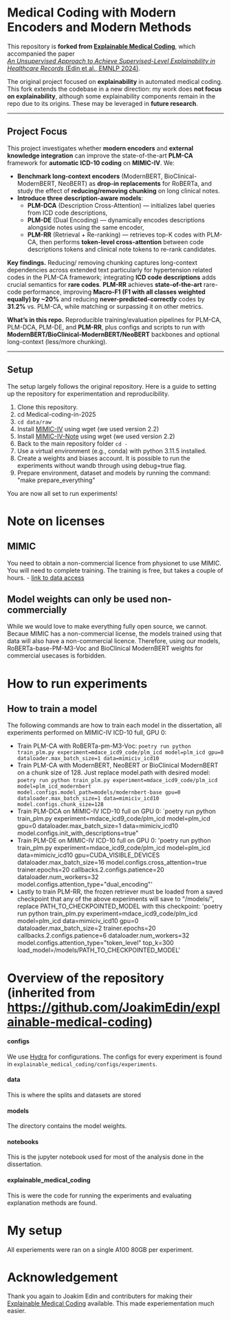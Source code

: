 # Medical Coding with Modern Encoders and Modern Methods

This repository is **forked from [Explainable Medical Coding](https://github.com/JoakimEdin/explainable-medical-coding)**, which accompanied the paper  
[*An Unsupervised Approach to Achieve Supervised-Level Explainability in Healthcare Records* (Edin et al., EMNLP 2024)](https://aclanthology.org/2024.emnlp-main.280/).

The original project focused on **explainability** in automated medical coding.  
This fork extends the codebase in a new direction: my work does **not focus on explainability**, although some explainability components remain in the repo due to its origins. These may be leveraged in **future research**.

---

## Project Focus

This project investigates whether **modern encoders** and **external knowledge integration** can improve the state-of-the-art **PLM-CA** framework for **automatic ICD-10 coding** on **MIMIC-IV**. We:

- **Benchmark long-context encoders** (ModernBERT, BioClinical-ModernBERT, NeoBERT) as **drop-in replacements** for RoBERTa, and study the effect of **reducing/removing chunking** on long clinical notes.
- **Introduce three description-aware models**:
  - **PLM-DCA** (Description Cross-Attention) — initializes label queries from ICD code descriptions,
  - **PLM-DE** (Dual Encoding) — dynamically encodes descriptions alongside notes using the same encoder,
  - **PLM-RR** (Retrieval + Re-ranking) — retrieves top-K codes with PLM-CA, then performs **token-level cross-attention** between code descriptions tokens and clinical note tokens to re-rank candidates.

**Key findings.** Reducing/ removing chunking captures long-context dependencies across extended text particularly for hypertension related codes in the PLM-CA framework; integrating **ICD code descriptions** adds crucial semantics for **rare codes**. **PLM-RR** achieves **state-of-the-art** rare-code performance, improving **Macro-F1 (F1 with all classes weighted equally) by ~20%** and reducing **never-predicted-correctly** codes by **31.2%** vs. PLM-CA, while matching or surpassing it on other metrics.

**What’s in this repo.** Reproducible training/evaluation pipelines for PLM-CA, PLM-DCA, PLM-DE, and **PLM-RR**, plus configs and scripts to run with **ModernBERT/BioClinical-ModernBERT/NeoBERT** backbones and optional long-context (less/more chunking).


---

## Setup

The setup largely follows the original repository. Here is a guide to setting up the repository for experimentation and reproducibility.
1. Clone this repository.
2. cd Medical-coding-in-2025
3. `cd data/raw`
4. Install [MIMIC-IV](https://physionet.org/content/mimiciv/2.2/) using wget (we used version 2.2)
5. Install [MIMIC-IV-Note](https://physionet.org/content/mimic-iv-note/2.2/) using wget (we used version 2.2)
7. Back to the main repository folder `cd -`
8. Use a virtual environment (e.g., conda) with python 3.11.5 installed.
9. Create a weights and biases account. It is possible to run the experiments without wandb through using debug=true flag.
10. Prepare environment, dataset and models by running the command: "make prepare_everything"

You are now all set to run experiments!

# Note on licenses

## MIMIC
You need to obtain a non-commercial licence from physionet to use MIMIC. You will need to complete training. The training is free, but takes a couple of hours. - [link to data access](https://physionet.org/content/mimiciv/2.2/)

## Model weights can only be used non-commercially
While we would love to make everything fully open source, we cannot. Becaue MIMIC has a non-commercial license, the models trained using that data will also have a non-commercial licence. Therefore, using our models, RoBERTa-base-PM-M3-Voc and BioClinical ModernBERT weights for commercial usecases is forbidden.

# How to run experiments
## How to train a model
The following commands are how to train each model in the dissertation, all experiments performed on MIMIC-IV ICD-10 full, GPU 0:
   * Train PLM-CA with RoBERTa-pm-M3-Voc: `poetry run python train_plm.py experiment=mdace_icd9_code/plm_icd model=plm_icd gpu=0 dataloader.max_batch_size=1 data=mimiciv_icd10`
   * Train PLM-CA with ModernBERT, NeoBERT or BioClinical ModernBERT on a chunk size of 128. Just replace model.path with desired model: `poetry run python train_plm.py experiment=mdace_icd9_code/plm_icd model=plm_icd_modernbert model.configs.model_path=models/modernbert-base gpu=0 dataloader.max_batch_size=1 data=mimiciv_icd10 model.configs.chunk_size=128`
   * Train PLM-DCA on MIMIC-IV ICD-10 full on GPU 0: `poetry run python train_plm.py experiment=mdace_icd9_code/plm_icd model=plm_icd gpu=0 dataloader.max_batch_size=1 data=mimiciv_icd10 model.configs.init_with_descriptions=true"
   * Train PLM-DE on MIMIC-IV ICD-10 full on GPU 0: 'poetry run python train_plm.py experiment=mdace_icd9_code/plm_icd model=plm_icd data=mimiciv_icd10 gpu=CUDA_VISIBLE_DEVICES dataloader.max_batch_size=16 model.configs.cross_attention=true trainer.epochs=20 callbacks.2.configs.patience=20 dataloader.num_workers=32 model.configs.attention_type="dual_encoding"'
   * Lastly to train PLM-RR, the frozen retriever must be loaded from a saved checkpoint that any of the above experiments will save to "/models/", replace PATH_TO_CHECKPOINTED_MODEL with this checkpoint: 'poetry run python train_plm.py experiment=mdace_icd9_code/plm_icd model=plm_icd data=mimiciv_icd10 gpu=0 dataloader.max_batch_size=2 trainer.epochs=20 callbacks.2.configs.patience=6 dataloader.num_workers=32 model.configs.attention_type="token_level" top_k=300 load_model=/models/PATH_TO_CHECKPOINTED_MODEL'

# Overview of the repository (inherited from https://github.com/JoakimEdin/explainable-medical-coding)
#### configs
We use [Hydra](https://hydra.cc/docs/intro/) for configurations. The configs for every experiment is found in `explainable_medical_coding/configs/experiments`.

#### data
This is where the splits and datasets are stored

#### models
The directory contains the model weights.

#### notebooks
This is the jupyter notebook used for most of the analysis done in the dissertation.

#### explainable_medical_coding
This is were the code for running the experiments and evaluating explanation methods are found.

# My setup
All experiements were ran on a single A100 80GB per experiment.

# Acknowledgement
Thank you again to Joakim Edin and contributers for making their [Explainable Medical Coding](https://github.com/JoakimEdin/explainable-medical-coding) available. This made experiementation much easier.
